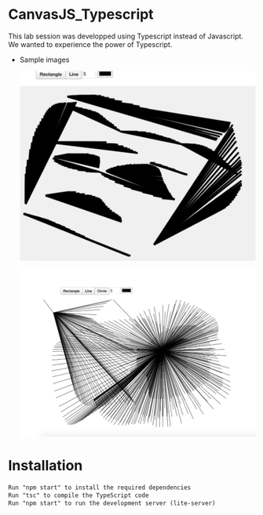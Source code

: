 # CanvasJS_Typescript

This lab session was developped using Typescript instead of Javascript.
We wanted to experience the power of Typescript.

*   Sample images

    ![gramgram](/gramgram.png)
    
    ![abstract](/abstract.png)


# Installation

    Run "npm start" to install the required dependencies
    Run "tsc" to compile the TypeScript code
    Run "npm start" to run the development server (lite-server)